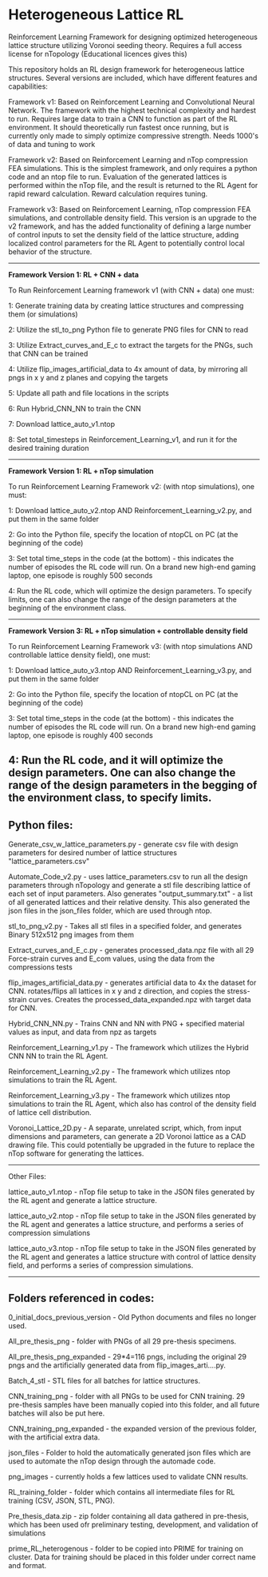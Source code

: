 # Heterogeneous Lattice RL
Reinforcement Learning Framework for designing optimized heterogeneous lattice structure utilizing Voronoi seeding theory. Requires a full access license for nTopology (Educational licences gives this)

This repository holds an RL design framework for heterogeneous lattice structures. Several versions are included, which have different features and capabilities:

Framework v1: Based on Reinforcement Learning and Convolutional Neural Network. The framework with the highest technical complexity and hardest to run. Requires large data to train a CNN to function as part of the RL environment. It should theoretically run fastest once running, but is currently only made to simply optimize compressive strength. Needs 1000's of data and tuning to work

Framework v2: Based on Reinforcement Learning and nTop compression FEA simulations. This is the simplest framework, and only requires a python code and an ntop file to run. Evaluation of the generated lattices is performed within the nTop file, and the result is returned to the RL Agent for rapid reward calculation. Reward calculation requires tuning.

Framework v3: Based on Reinforcement Learning, nTop compression FEA simulations, and controllable density field. This version is an upgrade to the v2 framework, and has the added functionality of defining a large number of control inputs to set the density field of the lattice structure, adding localized control parameters for the RL Agent to potentially control local behavior of the structure.

--------------------
**Framework Version 1: RL + CNN + data**

To Run Reinforcement Learning framework v1 (with CNN + data) one must:

1: Generate training data by creating lattice structures and compressing them (or simulations)

2: Utilize the stl_to_png Python file to generate PNG files for CNN to read

3: Utilize Extract_curves_and_E_c to extract the targets for the PNGs, such that CNN can be trained

4: Utilize flip_images_artificial_data to 4x amount of data, by mirroring all pngs in x y and z planes and copying the targets

5: Update all path and file locations in the scripts

6: Run Hybrid_CNN_NN to train the CNN

7: Download lattice_auto_v1.ntop

8: Set total_timesteps in Reinforcement_Learning_v1, and run it for the desired training duration

--------------------
**Framework Version 1: RL + nTop simulation**

To run Reinforcement Learning Framework v2: (with ntop simulations), one must:

1: Download lattice_auto_v2.ntop AND Reinforcement_Learning_v2.py, and put them in the same folder

2: Go into the Python file, specify the location of ntopCL on PC (at the beginning of the code)

3: Set total time_steps in the code (at the bottom) - this indicates the number of episodes the RL code will run. On a brand new high-end gaming laptop, one episode is roughly 500 seconds

4: Run the RL code, which will optimize the design parameters. To specify limits, one can also change the range of the design parameters at the beginning of the environment class.

--------------------
**Framework Version 3: RL + nTop simulation + controllable density field**

To run Reinforcement Learning Framework v3: (with ntop simulations AND controllable lattice density field), one must:

1: Download lattice_auto_v3.ntop AND Reinforcement_Learning_v3.py, and put them in the same folder

2: Go into the Python file, specify the location of ntopCL on PC (at the beginning of the code)

3: Set total time_steps in the code (at the bottom) - this indicates the number of episodes the RL code will run. On a brand new high-end gaming laptop, one episode is roughly 400 seconds

4: Run the RL code, and it will optimize the design parameters. One can also change the range of the design parameters in the begging of the environment class, to specify limits.
--------------------

## Python files:

Generate_csv_w_lattice_parameters.py - generate csv file with design parameters for desired number of lattice structures "lattice_parameters.csv"

Automate_Code_v2.py - uses lattice_parameters.csv to run all the design parameters through nTopology and generate a stl file describing lattice of each set of input parameters. Also generates "output_summary.txt" - a list of all generated lattices and their relative density. This also generated the json files in the json_files folder, which are used through ntop.

stl_to_png_v2.py - Takes all stl files in a specified folder, and generates Binary 512x512 png images from them

Extract_curves_and_E_c.py - generates processed_data.npz file with all 29 Force-strain curves and E_com values, using the data from the compressions tests

flip_images_artificial_data.py - generates artificial data to 4x the dataset for CNN. rotates/flips all lattices in x y and z direction, and copies the stress-strain curves. Creates the processed_data_expanded.npz with target data for CNN.

Hybrid_CNN_NN.py - Trains CNN and NN with PNG + specified material values as input, and data from npz as targets

Reinforcement_Learning_v1.py - The framework which utilizes the Hybrid CNN NN to train the RL Agent.

Reinforcement_Learning_v2.py - The framework which utilizes ntop simulations to train the RL Agent.

Reinforcement_Learning_v3.py - The framework which utilizes ntop simulations to train the RL Agent, which also has control of the density field of lattice cell distribution.

Voronoi_Lattice_2D.py - A separate, unrelated script, which, from input dimensions and parameters, can generate a 2D Voronoi lattice as a CAD drawing file. This could potentially be upgraded in the future to replace the nTop software for generating the lattices.

--------------------

Other Files:

lattice_auto_v1.ntop - nTop file setup to take in the JSON files generated by the RL agent and generate a lattice structure.

lattice_auto_v2.ntop - nTop file setup to take in the JSON files generated by the RL agent and generates a lattice structure, and performs a series of compression simulations

lattice_auto_v3.ntop - nTop file setup to take in the JSON files generated by the RL agent and generates a lattice structure with control of lattice density field, and performs a series of compression simulations.

--------------------

## Folders referenced in codes:

0_initial_docs_previous_version - Old Python documents and files no longer used.

All_pre_thesis_png - folder with PNGs of all 29 pre-thesis specimens.

All_pre_thesis_png_expanded - 29*4=116 pngs, including the original 29 pngs and the artificially generated data from flip_images_arti....py.

Batch_4_stl - STL files for all batches for lattice structures.

CNN_training_png - folder with all PNGs to be used for CNN training. 29 pre-thesis samples have been manually copied into this folder, and all future batches will also be put here.

CNN_training_png_expanded - the expanded version of the previous folder, with the artificial extra data.

json_files - Folder to hold the automatically generated json files which are used to automate the nTop design through the automade code.

png_images - currently holds a few lattices used to validate CNN results. 

RL_training_folder - folder which contains all intermediate files for RL training (CSV, JSON, STL, PNG).

Pre_thesis_data.zip - zip folder containing all data gathered in pre-thesis, which has been used ofr preliminary testing, development, and validation of simulations

prime_RL_heterogenous - folder to be copied into PRIME for training on cluster. Data for training should be placed in this folder under correct name and format.

